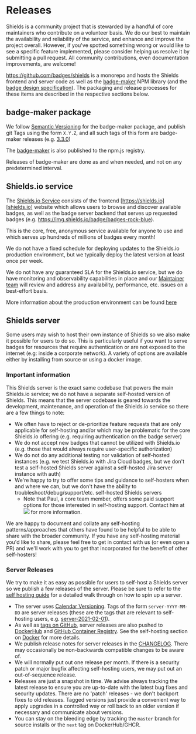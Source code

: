 # Releases

Shields is a community project that is stewarded by a handful of core maintainers who contribute on a volunteer basis. We do our best to maintain the availability and reliability of the service, and enhance and improve the project overall. However, if you've spotted something wrong or would like to see a specific feature implemented, please consider helping us resolve it by submitting a pull request. All community contributions, even documentation improvements, are welcome!

https://github.com/badges/shields is a monorepo and hosts the Shields frontend and server code as well as the [badge-maker][npm package] NPM library (and the [badge design specification](https://github.com/badges/shields/tree/master/spec)). The packaging and release processes for these items are described in the respective sections below.

## badge-maker package

We follow [Semantic Versioning](https://semver.org/) for the badge-maker package, and publish git Tags using the form `X.Y.Z`, and all such tags of this form are badge-maker releases (e.g. [3.3.0](https://github.com/badges/shields/releases/tag/3.3.0))

The [badge-maker][npm package] is also published to the npm.js registry.

Releases of badge-maker are done as and when needed, and not on any predetermined interval.

## Shields.io service

The [Shields.io Service][shields.io] consists of the frontend [https://shields.io][shields.io] website which allows users to browse and discover available badges, as well as the badge server backend that serves up requested badges (e.g. https://img.shields.io/badge/badges-rock-blue).

This is the core, free, anonymous service available for anyone to use and which serves up hundreds of millions of badges every month!

We do not have a fixed schedule for deploying updates to the Shields.io production environment, but we typically deploy the latest version at least once per week.

We do not have any guaranteed SLA for the Shields.io service, but we do have monitoring and observability capabilities in place and our [Maintainer team](https://github.com/badges/shields#project-leaders) will review and address any availability, performance, etc. issues on a best-effort basis.

More information about the production environment can be found [here][production hosting]

## Shields server

Some users may wish to host their own instance of Shields so we also make it possible for users to do so. This is particularly useful if you want to serve badges for resources that require authentication or are not exposed to the internet (e.g: inside a corporate network). A variety of options are available either by installing from source or using a docker image.

### Important information

This Shields server is the exact same codebase that powers the main Shields.io service; we do not have a separate self-hosted version of Shields. This means that the server codebase is geared towards the development, maintenance, and operation of the Shields.io service so there are a few things to note:

- We often have to reject or de-prioritize feature requests that are only applicable for self-hosting and/or which may be problematic for the core Shields.io offering (e.g. requiring authentication on the badge server)
- We do not accept new badges that cannot be utilized with Shields.io (e.g. those that would always require user-specific authorization)
- We do not do any additional testing nor validation of self-hosted instances (e.g. we test Shields.io with Jira Cloud badges, but we don't test a self-hosted Shields server against a self-hosted Jira server instance with auth)
- We're happy to try to offer some tips and guidance to self-hosters when and where we can, but we don't have the ability to troubleshoot/debug/support/etc. self-hosted Shields servers
  - Note that Paul, a core team member, offers some paid support options for those interested in self-hosting support. Contact him at ![](https://img.shields.io/badge/paul-%40m6ize.com-blue) for more information.

We are happy to document and collate any self-hosting patterns/approaches that others have found to be helpful to be able to share with the broader community. If you have any self-hosting material you'd like to share, please feel free to get in contact with us (or even open a PR) and we'll work with you to get that incorporated for the benefit of other self-hosters!

### Server Releases

We try to make it as easy as possible for users to self-host a Shields server so we publish a few releases of the server. Please be sure to refer to the [self hosting guide][self hosting] for a detailed walk through on how to spin up a server.

- The server uses [Calendar Versioning](https://calver.org/). Tags of the form `server-YYYY-MM-DD` are server releases (these are the tags that are relevant to self-hosting users, e.g. [server-2021-02-01](https://github.com/badges/shields/releases/tag/server-2021-02-01)).
- As well as [tags on GitHub](https://github.com/badges/shields/tags), server releases are also pushed to [DockerHub](https://registry.hub.docker.com/r/shieldsio/shields/tags) and [GitHub Container Registry](https://github.com/badges/shields/pkgs/container/shields/versions?filters%5Bversion_type%5D=tagged). See the self-hosting section on [Docker](https://github.com/badges/shields/blob/master/doc/self-hosting.md#Docker) for more details.
- We publish release notes for server releases in the [CHANGELOG](https://github.com/badges/shields/blob/master/CHANGELOG.md). There may occasionally be non-backwards compatible changes to be aware of.
- We will normally put out one release per month. If there is a security patch or major bugfix affecting self-hosting users, we may put out an out-of-sequence release.
- Releases are just a snapshot in time. We advise always tracking the latest release to ensure you are up-to-date with the latest bug fixes and security updates. There are no 'patch' releases - we don't backport fixes to old releases. Tagged versions just provide a convenient way to apply upgrades in a controlled way or roll back to an older version if necessary and communicate about versions.
- You can stay on the bleeding edge by tracking the `master` branch for source installs or the `next` tag on DockerHub/GHCR.

[shields.io]: https://shields.io
[npm package]: https://www.npmjs.com/package/badge-maker
[production hosting]: https://github.com/badges/shields/blob/master/doc/production-hosting.md
[self hosting]: https://github.com/badges/shields/blob/master/doc/self-hosting.md
